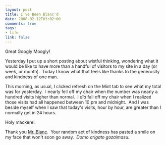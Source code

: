 ```yaml
--- 
layout: post
title: I've Been Blanc'd
date: 2008-02-12T03:02:00
comments: true
tags:
- life
link: false
---
```

Great Googly Moogly!

Yesterday I put up a short posting about wistful thinking, wondering what it would be like to have more than a handful of visitors to my site in a day (or week, or month).  Today I know what that feels like thanks to the generosity and kindness of one man.

This morning, as usual, I clicked refresh on the Mint tab to see what my total was for yesterday.  I nearly fell off my chair when the number was nearly a hundred visits higher than normal.  I <em>did </em>fall off my chair when I realized those visits had all happened between 10 pm and midnight.  And I was beside myself when I saw that today's visits, hour by hour, are greater than I normally get in 24 hours.

Holy mackerel.

Thank you <a href="http://shawnblanc.net" title="Shawn Blanc">Mr. Blanc</a>.  Your random act of kindness has pasted a smile on my face that won't soon go away.  <em>Domo arigato gozaimasu. </em>
